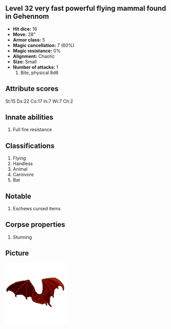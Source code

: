 ## Level 32 very fast powerful flying mammal found in Gehennom

- **Hit dice:** 16
- **Move:** 28"
- **Armor class:** 5
- **Magic cancellation:** 7 (60%)
- **Magic resistance:** 0%
- **Alignment:** Chaotic
- **Size:** Small
- **Number of attacks:** 1
    1. Bite, physical 8d6

## Attribute scores

St:15 Dx:22 Co:17 In:7 Wi:7 Ch:2

## Innate abilities

1. Full fire resistance

## Classifications

1. Flying
2. Handless
3. Animal
4. Carnivore
5. Bat

## Notable

1. Eschews cursed items

## Corpse properties

1. Stunning

## Picture

![Hell bat](https://github.com/hyvanmielenpelit/GnollHackTileSet/blob/main/Monsters/hell_bat/hell_bat.png?raw=true)
